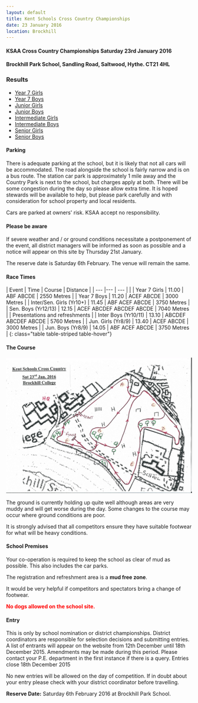 ```yaml
---
layout: default
title: Kent Schools Cross Country Championships 
date: 23 January 2016
location: Brockhill
---
```


#### KSAA Cross Country Championships Saturday 23rd January 2016

#### Brockhill Park School, Sandling Road, Saltwood, Hythe. CT21 4HL

<div class="panel panel-info">
    <div class="panel-heading">
        <h3 class="panel-title">Results</h3>
    </div>
    <div class="panel-body">
        <ul>
            <li><a href="/files/events/15-16/2016-01-23-kent-schools-cross-country-champs/KSAA-2016-Cross-Country-Championships-Year-7-Girls-Results-v2.pdf">Year 7 Girls</a></li>
            <li><a href="/files/events/15-16/2016-01-23-kent-schools-cross-country-champs/KSAA-2016-Cross-Country-Championships-Year-7-Boys-Results-v3.pdf">Year 7 Boys</a></li>
            <li><a href="/files/events/15-16/2016-01-23-kent-schools-cross-country-champs/KSAA-2016-Cross-Country-Championships-Junior-Girls-Results.pdf">Junior Girls</a></li>
            <li><a href="/files/events/15-16/2016-01-23-kent-schools-cross-country-champs/KSAA-2016-Cross-Country-Championships-Junior-Boys-Results.pdf">Junior Boys</a></li>
            <li><a href="/files/events/15-16/2016-01-23-kent-schools-cross-country-champs/KSAA-2016-Cross-Country-Championships-Intermediate-Girls-Results-v2.pdf">Intermediate Girls</a></li>
            <li><a href="/files/events/15-16/2016-01-23-kent-schools-cross-country-champs/KSAA-2016-Cross-Country-Championships-Intermediate-Boys-Results.pdf">Intermediate Boys</a></li>
            <li><a href="/files/events/15-16/2016-01-23-kent-schools-cross-country-champs/KSAA-2016-Cross-Country-Championships-Senior-Girls-Results.pdf">Senior Girls</a></li>
            <li><a href="/files/events/15-16/2016-01-23-kent-schools-cross-country-champs/KSAA-2016-Cross-Country-Championships-Senior-Boys-Results.pdf">Senior Boys</a></li>
        </ul>
    </div>
</div>

#### Parking

There is adequate parking at the school, but it is likely that not all cars will be accommodated. The road alongside the school is fairly narrow and is on a bus route. The station car park is approximately 1 mile away and the Country Park is next to the school, but charges apply at both. There will be some congestion during the day so please allow extra time. It is hoped stewards will be available to help, but please park carefully and with consideration for school property and local residents.

Cars are parked at owners' risk. KSAA accept no responsibility.

#### Please be aware

If severe weather and / or ground conditions necessitate a postponement of the event, all district managers will be informed as soon as possible and a notice will appear on this site by Thursday 21st January.

The reserve date is Saturday 6th February. The venue will remain the same.

#### Race Times

| Event                             | Time  | Course                    | Distance      |
| ---                               |---    | ---                       |               |
| Year 7 Girls                      | 11.00 | ABF ABCDE                 | 2550 Metres   |
| Year 7 Boys                       | 11.20 | ACEF ABCDE                | 3000 Metres   |
| Inter/Sen. Girls (Yr10+)          | 11.45 | ABF ACEF ABCDE            | 3750 Metres   |
| Sen. Boys (Yr12/13)               | 12.15 | ACEF ABCDEF ABCDEF ABCDE  | 7040 Metres   |
| Presentations and refreshments    |
| Inter Boys (Yr10/11)              | 13.10 | ABCDEF ABCDEF ABCDE       | 5760 Metres   |
| Jun. Girls (Yr8/9)                | 13.40 | ACEF ABCDE                | 3000 Metres   |
| Jun. Boys (Yr8/9)                 | 14.05 | ABF ACEF ABCDE            | 3750 Metres   |
{: class="table table-striped table-hover"}

#### The Course

<a href="/images/events/15-16/2016-01-23-kent-schools-cross-country-champs/course-map.jpg" target="_blank">
    <img src="/images/events/15-16/2016-01-23-kent-schools-cross-country-champs/course-map.jpg" style="max-width:100%;"/>
</a>

The ground is currently holding up quite well although areas are very muddy and will get worse during the day.  Some changes to the course may occur where ground conditions are poor.

It is strongly advised that all competitors ensure they have suitable footwear for what will be heavy conditions.

#### School Premises

Your co-operation is required to keep the school as clear of mud as possible. This also includes the car parks.

The registration and refreshment area is a **mud free zone**.

It would be very helpful if competitors and spectators bring a change of footwear.

<span style="color: red;">**No dogs allowed on the school site.**</span>

#### Entry

This is only by school nomination or district championships. District coordinators are responsible for selection decisions and submitting entries.
A list of entrants will appear on the website from 12th December until 18th December 2015. Amendments may be made during this period.
Please contact your P.E. department in the first instance if there is a query.
Entries close 18th December 2015

No new entries will be allowed on the day of competition. If in doubt about your entry please check with your district coordinator before travelling.

**Reserve Date:**  Saturday 6th February 2016 at Brockhill Park School.
